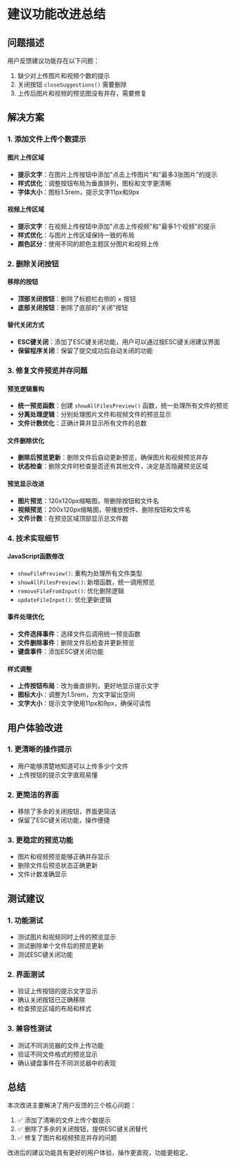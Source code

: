 # 建议功能改进总结

## 问题描述
用户反馈建议功能存在以下问题：
1. 缺少对上传图片和视频个数的提示
2. 关闭按钮 `closeSuggestions()` 需要删除
3. 上传后图片和视频的预览图没有并存，需要修复

## 解决方案

### 1. 添加文件上传个数提示

#### 图片上传区域
- **提示文字**：在图片上传按钮中添加"点击上传图片"和"最多3张图片"的提示
- **样式优化**：调整按钮布局为垂直排列，图标和文字更清晰
- **字体大小**：图标1.5rem，提示文字11px和9px

#### 视频上传区域
- **提示文字**：在视频上传按钮中添加"点击上传视频"和"最多1个视频"的提示
- **样式优化**：与图片上传区域保持一致的布局
- **颜色区分**：使用不同的颜色主题区分图片和视频上传

### 2. 删除关闭按钮

#### 移除的按钮
- **顶部关闭按钮**：删除了标题栏右侧的 × 按钮
- **底部关闭按钮**：删除了底部的"关闭"按钮

#### 替代关闭方式
- **ESC键关闭**：添加了ESC键关闭功能，用户可以通过按ESC键关闭建议界面
- **保留程序关闭**：保留了提交成功后自动关闭的功能

### 3. 修复文件预览并存问题

#### 预览逻辑重构
- **统一预览函数**：创建 `showAllFilesPreview()` 函数，统一处理所有文件的预览
- **分离处理逻辑**：分别处理图片文件和视频文件的预览显示
- **文件计数优化**：正确计算并显示所有文件的总数

#### 文件删除优化
- **删除后预览更新**：删除文件后自动更新预览，确保图片和视频预览并存
- **状态检查**：删除文件时检查是否还有其他文件，决定是否隐藏预览区域

#### 预览显示改进
- **图片预览**：120x120px缩略图，带删除按钮和文件名
- **视频预览**：200x120px缩略图，带播放控件、删除按钮和文件名
- **文件计数**：在预览区域顶部显示总文件数

### 4. 技术实现细节

#### JavaScript函数修改
- `showFilePreview()`: 重构为处理所有文件类型
- `showAllFilesPreview()`: 新增函数，统一调用预览
- `removeFileFromInput()`: 优化删除逻辑
- `updateFileInput()`: 优化更新逻辑

#### 事件处理优化
- **文件选择事件**：选择文件后调用统一预览函数
- **文件删除事件**：删除文件后检查并更新预览
- **键盘事件**：添加ESC键关闭功能

#### 样式调整
- **上传按钮布局**：改为垂直排列，更好地显示提示文字
- **图标大小**：调整为1.5rem，为文字留出空间
- **文字大小**：提示文字使用11px和9px，确保可读性

## 用户体验改进

### 1. 更清晰的操作提示
- 用户能够清楚地知道可以上传多少个文件
- 上传按钮的提示文字直观易懂

### 2. 更简洁的界面
- 移除了多余的关闭按钮，界面更简洁
- 保留了ESC键关闭功能，操作便捷

### 3. 更稳定的预览功能
- 图片和视频预览能够正确并存显示
- 删除文件后预览状态正确更新
- 文件计数准确显示

## 测试建议

### 1. 功能测试
- 测试图片和视频同时上传的预览显示
- 测试删除单个文件后的预览更新
- 测试ESC键关闭功能

### 2. 界面测试
- 验证上传按钮的提示文字显示
- 确认关闭按钮已正确移除
- 检查预览区域的布局和样式

### 3. 兼容性测试
- 测试不同浏览器的文件上传功能
- 验证不同文件格式的预览显示
- 确认键盘事件在不同浏览器中的表现

## 总结

本次改进主要解决了用户反馈的三个核心问题：
1. ✅ 添加了清晰的文件上传个数提示
2. ✅ 删除了多余的关闭按钮，提供ESC键关闭替代
3. ✅ 修复了图片和视频预览并存的问题

改进后的建议功能具有更好的用户体验，操作更直观，功能更稳定。

